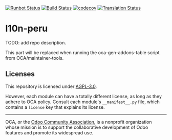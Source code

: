 [![Runbot Status](https://runbot.odoo-community.org/runbot/badge/flat/211/15.0.svg)](https://runbot.odoo-community.org/runbot/repo/github-com-oca-l10n-peru-211)
[![Build Status](https://travis-ci.com/OCA/l10n-peru.svg?branch=15.0)](https://travis-ci.com/OCA/l10n-peru)
[![codecov](https://codecov.io/gh/OCA/l10n-peru/branch/15.0/graph/badge.svg)](https://codecov.io/gh/OCA/l10n-peru)
[![Translation Status](https://translation.odoo-community.org/widgets/l10n-peru-15-0/-/svg-badge.svg)](https://translation.odoo-community.org/engage/l10n-peru-15-0/?utm_source=widget)

<!-- /!\ do not modify above this line -->

# l10n-peru

TODO: add repo description.

<!-- /!\ do not modify below this line -->

<!-- prettier-ignore-start -->

[//]: # (addons)

This part will be replaced when running the oca-gen-addons-table script from OCA/maintainer-tools.

[//]: # (end addons)

<!-- prettier-ignore-end -->

## Licenses

This repository is licensed under [AGPL-3.0](LICENSE).

However, each module can have a totally different license, as long as they adhere to OCA
policy. Consult each module's `__manifest__.py` file, which contains a `license` key
that explains its license.

----

OCA, or the [Odoo Community Association](http://odoo-community.org/), is a nonprofit
organization whose mission is to support the collaborative development of Odoo features
and promote its widespread use.

